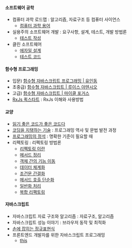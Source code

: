 #### 소프트웨어 공학
- 컴퓨터 과학 로드맵 : 알고리즘, 자료구조 등 컴퓨터 사이언스
  - [컴퓨터 과학 용어](컴퓨터-과학-용어)
- 실용주의 소프트웨어 개발 : 요구사항, 설계, 테스트, 개발 방법론
  - [테스트 작성](테스트-작성)
- 클린 소프트웨어
  - [에자일 설계](에자일-설계)
  - [테스트 코드](테스트-코드)

#### 함수형 프로그래밍
- 입문) [함수형 자바스크립트 프로그래밍 | 유인동](함수형-자바스크립트-프로그래밍-|-유인동)
- 초중급) [함수형 자바스크립트 | 루이스 아텐시오](함수형-자바스크립트-|-루이스-아텐시오)
- 고급) [함수형 자바스크립트 | 마이클 포거스](함수형-자바스크립트-|-마이클-포거스)
- [RxJs 퀵스타트](RxJs-퀵스타트) : RxJs 이해와 사용방법

#### 교양
- [읽기 좋은 코드가 좋은 코드다](읽기-좋은-코드가-좋은-코드다)
- [코딩을 지탱하는 기술](코딩을-지탱하는-기술-요약) : 프로그래밍 역사 및 문법 발전 과정
- [프로그래밍의 정석](프로그래밍의-정석) : 명확한 기준이 필요할 때
- 리펙토링 : 리펙토링 방법론
  - [리펙토링 이란](리펙토링-이란)
  - [메서드 정리](메서드-정리)
  - [객체 간의 기능 이동](객체-간의-기능-이동)
  - [데이터 체계화](데이터-체계화)
  - [조건문 간결화](조건문-간결화)
  - [메서드 호출 단순화](메서드-호출-단순화)
  - [일반화 처리](일반화-처리)
  - [복합 리팩토링](복합-리팩토링)

#### 자바스크립트
- 자바스크립트 자료 구조와 알고리즘 : 자료구조, 알고리즘
- 자바스크립트 성능 이야기 : 브라우저 동작 및 최적화
- [손에 잡히는 정규표현식](손에-잡히는-정규표현식)
- 프론트엔드 개발자를 위한 자바스크립트 프로그래밍
  - [this](this)